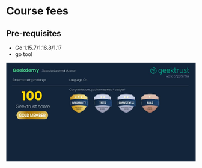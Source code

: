 # Course fees

## Pre-requisites

* Go 1.15.7/1.16.8/1.17
* go tool

![geektrust](./.github/course.jpeg)